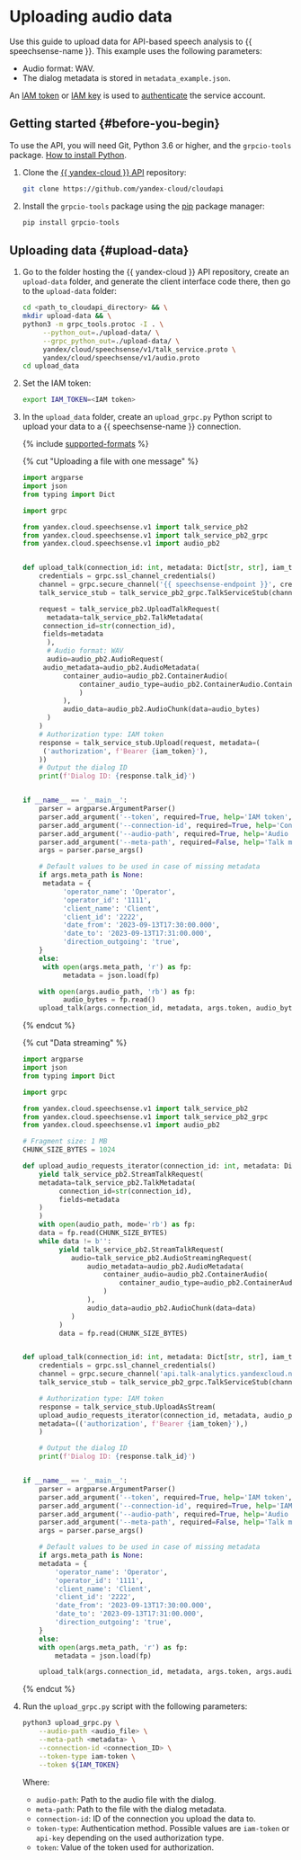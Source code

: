 # Uploading audio data

Use this guide to upload data for API-based speech analysis to {{ speechsense-name }}. This example uses the following parameters:

* Audio format: WAV.
* The dialog metadata is stored in `metadata_example.json`.

An [IAM token](../../../iam/concepts/authorization/iam-token.md) or [IAM key](../../../iam/concepts/authorization/api-key.md) is used to [authenticate](../../api-ref/authentication.md) the service account.

## Getting started {#before-you-begin}

To use the API, you will need Git, Python 3.6 or higher, and the `grpcio-tools` package. [How to install Python](https://www.python.org/downloads/).

1. Clone the [{{ yandex-cloud }} API](https://github.com/yandex-cloud/cloudapi) repository:

   ```bash
   git clone https://github.com/yandex-cloud/cloudapi
   ```

1. Install the `grpcio-tools` package using the [pip](https://pip.pypa.io/en/stable/) package manager:

   ```python
   pip install grpcio-tools
   ```

## Uploading data {#upload-data}

1. Go to the folder hosting the {{ yandex-cloud }} API repository, create an `upload-data` folder, and generate the client interface code there, then go to the `upload-data` folder:

   ```bash
   cd <path_to_cloudapi_directory> && \
   mkdir upload-data && \
   python3 -m grpc_tools.protoc -I . \
        --python_out=./upload-data/ \
        --grpc_python_out=./upload-data/ \
        yandex/cloud/speechsense/v1/talk_service.proto \
        yandex/cloud/speechsense/v1/audio.proto
   cd upload_data
   ```

1. Set the IAM token:

   ```bash
   export IAM_TOKEN=<IAM token>
   ```

1. In the `upload_data` folder, create an `upload_grpc.py` Python script to upload your data to a {{ speechsense-name }} connection.

   {% include [supported-formats](../../../_includes/speechsense/formats.md) %}

   {% cut "Uploading a file with one message" %}

   	```python
   	import argparse
   	import json
   	from typing import Dict

   	import grpc

   	from yandex.cloud.speechsense.v1 import talk_service_pb2
   	from yandex.cloud.speechsense.v1 import talk_service_pb2_grpc
   	from yandex.cloud.speechsense.v1 import audio_pb2


   	def upload_talk(connection_id: int, metadata: Dict[str, str], iam_token: str, audio_bytes: bytes):
	    credentials = grpc.ssl_channel_credentials()
	    channel = grpc.secure_channel('{{ speechsense-endpoint }}', credentials)
	    talk_service_stub = talk_service_pb2_grpc.TalkServiceStub(channel)

	    request = talk_service_pb2.UploadTalkRequest(
	      metadata=talk_service_pb2.TalkMetadata(
		 connection_id=str(connection_id),
		 fields=metadata
	      ),
	      # Audio format: WAV
	      audio=audio_pb2.AudioRequest(
		 audio_metadata=audio_pb2.AudioMetadata(
		      container_audio=audio_pb2.ContainerAudio(
		          container_audio_type=audio_pb2.ContainerAudio.ContainerAudioType. CONTAINER_AUDIO_TYPE_WAV
		          )
		      ),
		      audio_data=audio_pb2.AudioChunk(data=audio_bytes)
	      )
	    )
	    # Authorization type: IAM token
	    response = talk_service_stub.Upload(request, metadata=(
		 ('authorization', f'Bearer {iam_token}'),
	    ))
	    # Output the dialog ID
	    print(f'Dialog ID: {response.talk_id}')


   	if __name__ == '__main__':
	    parser = argparse.ArgumentParser()
	    parser.add_argument('--token', required=True, help='IAM token', type=str)
	    parser.add_argument('--connection-id', required=True, help='Connection Id', type=int)
	    parser.add_argument('--audio-path', required=True, help='Audio file path', type=str)
	    parser.add_argument('--meta-path', required=False, help='Talk metadata json', type=str,  default=None)
	    args = parser.parse_args()

	    # Default values to be used in case of missing metadata
	    if args.meta_path is None:
		 metadata = {
		      'operator_name': 'Operator',
		      'operator_id': '1111',
		      'client_name': 'Client',
		      'client_id': '2222',
		      'date_from': '2023-09-13T17:30:00.000',
		      'date_to': '2023-09-13T17:31:00.000',
		      'direction_outgoing': 'true',
	    }
	    else:
		 with open(args.meta_path, 'r') as fp:
		      metadata = json.load(fp)

	    with open(args.audio_path, 'rb') as fp:
		      audio_bytes = fp.read()
	    upload_talk(args.connection_id, metadata, args.token, audio_bytes)

   	```

   {% endcut %}

   {% cut "Data streaming" %}


   	```python
   	import argparse
   	import json
   	from typing import Dict

   	import grpc

   	from yandex.cloud.speechsense.v1 import talk_service_pb2
   	from yandex.cloud.speechsense.v1 import talk_service_pb2_grpc
   	from yandex.cloud.speechsense.v1 import audio_pb2

   	# Fragment size: 1 MB
   	CHUNK_SIZE_BYTES = 1024
   	
   	def upload_audio_requests_iterator(connection_id: int, metadata: Dict[str, str], audio_path: str):
	    yield talk_service_pb2.StreamTalkRequest(
		metadata=talk_service_pb2.TalkMetadata(
		     connection_id=str(connection_id),
		     fields=metadata
		)
	    )
	    with open(audio_path, mode='rb') as fp:
		data = fp.read(CHUNK_SIZE_BYTES)
		while data != b'':
		     yield talk_service_pb2.StreamTalkRequest(
		        audio=talk_service_pb2.AudioStreamingRequest(
		            audio_metadata=audio_pb2.AudioMetadata(
		                container_audio=audio_pb2.ContainerAudio(
		                    container_audio_type=audio_pb2.ContainerAudio.ContainerAudioTyp  CONTAINER_AUDIO_TYPE_WAV
		                )
		            ),
		            audio_data=audio_pb2.AudioChunk(data=data)
		        )
		     )
		     data = fp.read(CHUNK_SIZE_BYTES)


   	def upload_talk(connection_id: int, metadata: Dict[str, str], iam_token: str, audio_path: str):
	    credentials = grpc.ssl_channel_credentials()
	    channel = grpc.secure_channel('api.talk-analytics.yandexcloud.net:443', credentials)
	    talk_service_stub = talk_service_pb2_grpc.TalkServiceStub(channel)

	    # Authorization type: IAM token
	    response = talk_service_stub.UploadAsStream(
		upload_audio_requests_iterator(connection_id, metadata, audio_path),
		metadata=(('authorization', f'Bearer {iam_token}'),)
	    )

	    # Output the dialog ID
	    print(f'Dialog ID: {response.talk_id}')


   	if __name__ == '__main__':
	    parser = argparse.ArgumentParser()
	    parser.add_argument('--token', required=True, help='IAM token', type=str)
	    parser.add_argument('--connection-id', required=True, help='IAM token', type=int)
	    parser.add_argument('--audio-path', required=True, help='Audio file path', type=str)
	    parser.add_argument('--meta-path', required=False, help='Talk metadata json', type=str,  default=None)
	    args = parser.parse_args()

	    # Default values to be used in case of missing metadata
	    if args.meta_path is None:
		metadata = {
		    'operator_name': 'Operator',
		    'operator_id': '1111',
		    'client_name': 'Client',
		    'client_id': '2222',
		    'date_from': '2023-09-13T17:30:00.000',
		    'date_to': '2023-09-13T17:31:00.000',
		    'direction_outgoing': 'true',
		}
	    else:
		with open(args.meta_path, 'r') as fp:
		    metadata = json.load(fp)

	    upload_talk(args.connection_id, metadata, args.token, args.audio_path)

   	```

   {% endcut %}

1. Run the `upload_grpc.py` script with the following parameters:

    ```bash
    python3 upload_grpc.py \
        --audio-path <audio_file> \
        --meta-path <metadata> \
        --connection-id <connection_ID> \
        --token-type iam-token \
        --token ${IAM_TOKEN}
    ```

    Where:

    * `audio-path`: Path to the audio file with the dialog.
    * `meta-path`: Path to the file with the dialog metadata.
    * `connection-id`: ID of the connection you upload the data to.
    * `token-type`: Authentication method. Possible values are `iam-token` or `api-key` depending on the used authorization type.
    * `token`: Value of the token used for authorization.
